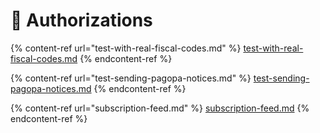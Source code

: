 # 🔑 Authorizations

{% content-ref url="test-with-real-fiscal-codes.md" %} [test-with-real-fiscal-codes.md](test-with-real-fiscal-codes.md) {% endcontent-ref %}

{% content-ref url="test-sending-pagopa-notices.md" %} [test-sending-pagopa-notices.md](test-sending-pagopa-notices.md) {% endcontent-ref %}

{% content-ref url="subscription-feed.md" %} [subscription-feed.md](subscription-feed.md) {% endcontent-ref %}